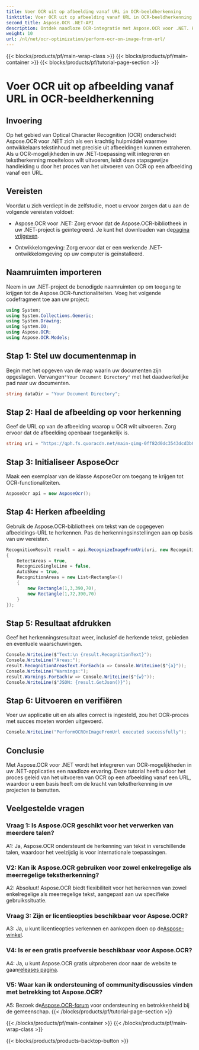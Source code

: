 ```yaml
---
title: Voer OCR uit op afbeelding vanaf URL in OCR-beeldherkenning
linktitle: Voer OCR uit op afbeelding vanaf URL in OCR-beeldherkenning
second_title: Aspose.OCR .NET-API
description: Ontdek naadloze OCR-integratie met Aspose.OCR voor .NET. Herken tekst uit afbeeldingen met precisie.
weight: 10
url: /nl/net/ocr-optimization/perform-ocr-on-image-from-url/
---
```


{{< blocks/products/pf/main-wrap-class >}}
{{< blocks/products/pf/main-container >}}
{{< blocks/products/pf/tutorial-page-section >}}

# Voer OCR uit op afbeelding vanaf URL in OCR-beeldherkenning

## Invoering

Op het gebied van Optical Character Recognition (OCR) onderscheidt Aspose.OCR voor .NET zich als een krachtig hulpmiddel waarmee ontwikkelaars tekstinhoud met precisie uit afbeeldingen kunnen extraheren. Als u OCR-mogelijkheden in uw .NET-toepassing wilt integreren en tekstherkenning moeiteloos wilt uitvoeren, leidt deze stapsgewijze handleiding u door het proces van het uitvoeren van OCR op een afbeelding vanaf een URL.

## Vereisten

Voordat u zich verdiept in de zelfstudie, moet u ervoor zorgen dat u aan de volgende vereisten voldoet:

-  Aspose.OCR voor .NET: Zorg ervoor dat de Aspose.OCR-bibliotheek in uw .NET-project is geïntegreerd. Je kunt het downloaden van de[pagina vrijgeven](https://releases.aspose.com/ocr/net/).

- Ontwikkelomgeving: Zorg ervoor dat er een werkende .NET-ontwikkelomgeving op uw computer is geïnstalleerd.

## Naamruimten importeren

Neem in uw .NET-project de benodigde naamruimten op om toegang te krijgen tot de Aspose.OCR-functionaliteiten. Voeg het volgende codefragment toe aan uw project:

```csharp
using System;
using System.Collections.Generic;
using System.Drawing;
using System.IO;
using Aspose.OCR;
using Aspose.OCR.Models;
```

## Stap 1: Stel uw documentenmap in

 Begin met het opgeven van de map waarin uw documenten zijn opgeslagen. Vervangen`"Your Document Directory"` met het daadwerkelijke pad naar uw documenten.

```csharp
string dataDir = "Your Document Directory";
```

## Stap 2: Haal de afbeelding op voor herkenning

Geef de URL op van de afbeelding waarop u OCR wilt uitvoeren. Zorg ervoor dat de afbeelding openbaar toegankelijk is.

```csharp
string uri = "https://qph.fs.quoracdn.net/main-qimg-0ff82d0dc3543dcd3b06028f5476c2e4";
```

## Stap 3: Initialiseer AsposeOcr

Maak een exemplaar van de klasse AsposeOcr om toegang te krijgen tot OCR-functionaliteiten.

```csharp
AsposeOcr api = new AsposeOcr();
```

## Stap 4: Herken afbeelding

Gebruik de Aspose.OCR-bibliotheek om tekst van de opgegeven afbeeldings-URL te herkennen. Pas de herkenningsinstellingen aan op basis van uw vereisten.

```csharp
RecognitionResult result = api.RecognizeImageFromUri(uri, new RecognitionSettings
{
    DetectAreas = true,
    RecognizeSingleLine = false,
    AutoSkew = true,
    RecognitionAreas = new List<Rectangle>()
    {
        new Rectangle(1,3,390,70),
        new Rectangle(1,72,390,70)
    }
});
```

## Stap 5: Resultaat afdrukken

Geef het herkenningsresultaat weer, inclusief de herkende tekst, gebieden en eventuele waarschuwingen.

```csharp
Console.WriteLine($"Text:\n {result.RecognitionText}");
Console.WriteLine("Areas:");
result.RecognitionAreasText.ForEach(a => Console.WriteLine($"{a}"));
Console.WriteLine("Warnings:");
result.Warnings.ForEach(w => Console.WriteLine($"{w}"));
Console.WriteLine($"JSON: {result.GetJson()}");
```

## Stap 6: Uitvoeren en verifiëren

Voer uw applicatie uit en als alles correct is ingesteld, zou het OCR-proces met succes moeten worden uitgevoerd.

```csharp
Console.WriteLine("PerformOCROnImageFromUrl executed successfully");
```

## Conclusie

Met Aspose.OCR voor .NET wordt het integreren van OCR-mogelijkheden in uw .NET-applicaties een naadloze ervaring. Deze tutorial heeft u door het proces geleid van het uitvoeren van OCR op een afbeelding vanaf een URL, waardoor u een basis heeft om de kracht van tekstherkenning in uw projecten te benutten.

## Veelgestelde vragen

### Vraag 1: Is Aspose.OCR geschikt voor het verwerken van meerdere talen?

A1: Ja, Aspose.OCR ondersteunt de herkenning van tekst in verschillende talen, waardoor het veelzijdig is voor internationale toepassingen.

### V2: Kan ik Aspose.OCR gebruiken voor zowel enkelregelige als meerregelige tekstherkenning?

A2: Absoluut! Aspose.OCR biedt flexibiliteit voor het herkennen van zowel enkelregelige als meerregelige tekst, aangepast aan uw specifieke gebruikssituatie.

### Vraag 3: Zijn er licentieopties beschikbaar voor Aspose.OCR?

 A3: Ja, u kunt licentieopties verkennen en aankopen doen op de[Aspose-winkel](https://purchase.aspose.com/buy).

### V4: Is er een gratis proefversie beschikbaar voor Aspose.OCR?

 A4: Ja, u kunt Aspose.OCR gratis uitproberen door naar de website te gaan[releases pagina](https://releases.aspose.com/).

### V5: Waar kan ik ondersteuning of communitydiscussies vinden met betrekking tot Aspose.OCR?

 A5: Bezoek de[Aspose.OCR-forum](https://forum.aspose.com/c/ocr/16) voor ondersteuning en betrokkenheid bij de gemeenschap.
{{< /blocks/products/pf/tutorial-page-section >}}

{{< /blocks/products/pf/main-container >}}
{{< /blocks/products/pf/main-wrap-class >}}

{{< blocks/products/products-backtop-button >}}
